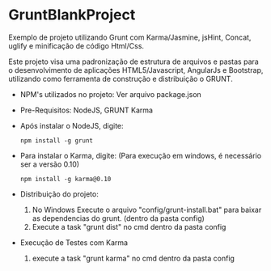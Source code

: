 GruntBlankProject
=================

Exemplo de projeto utilizando Grunt com Karma/Jasmine, jsHint, Concat, uglify e minificação de código Html/Css.

Este projeto visa uma padronização de estrutura de arquivos e pastas para o desenvolvimento de aplicações HTML5/Javascript, AngularJs e Bootstrap,
utilizando como ferramenta de construção e distribuição o GRUNT.

- NPM's utilizados no projeto:
    Ver arquivo package.json

- Pre-Requisitos:
     NodeJS,
     GRUNT
     Karma
 - Após instalar o NodeJS, digite:
 
    `npm install -g grunt`
 - Para instalar o Karma, digite: (Para execução em windows, é necessário ser a versão 0.10)
 
    `npm install -g karma@0.10` 
 
 - Distribuição do projeto:

    1) No Windows Execute o arquivo "config/grunt-install.bat" para baixar as dependencias do grunt. (dentro da pasta config)
    2) Execute a task "grunt dist" no cmd dentro da pasta config

 - Execução de Testes com Karma

    1) execute a task "grunt karma" no cmd dentro da pasta config
